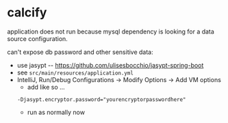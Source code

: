 # calcify

application does not run because mysql dependency is looking for a data source configuration.

can't expose db password and other sensitive data:
 - use jasypt -- https://github.com/ulisesbocchio/jasypt-spring-boot
 - see `src/main/resources/application.yml`
 - IntelliJ, Run/Debug Configurations -> Modify Options -> Add VM options
     - add like so ...
   ```
   -Djasypt.encryptor.password="yourencryptorpasswordhere"
   ```
     - run as normally now

